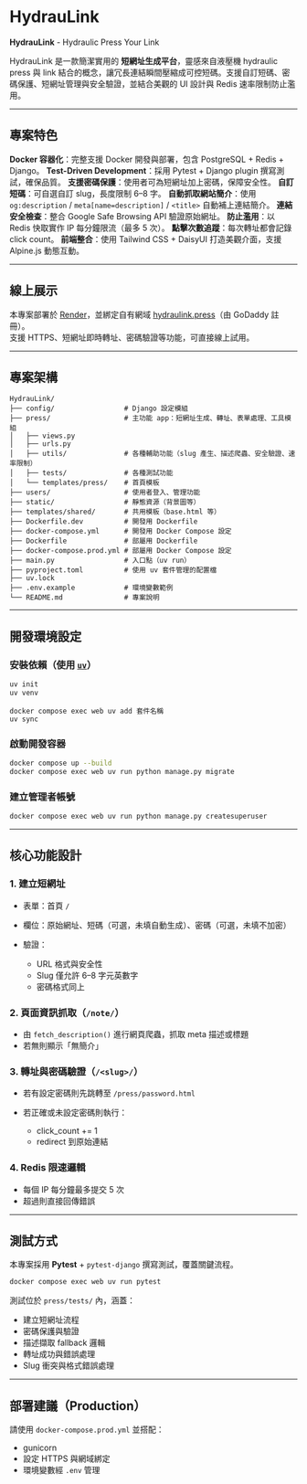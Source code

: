 # HydrauLink

**HydrauLink** - Hydraulic Press Your Link

HydrauLink 是一款簡潔實用的 **短網址生成平台**，靈感來自液壓機 hydraulic press 與 link 結合的概念，讓冗長連結瞬間壓縮成可控短碼。支援自訂短碼、密碼保護、短網址管理與安全驗證，並結合美觀的 UI 設計與 Redis 速率限制防止濫用。

---

## 專案特色

**Docker 容器化**：完整支援 Docker 開發與部署，包含 PostgreSQL + Redis + Django。
**Test-Driven Development**：採用 Pytest + Django plugin 撰寫測試，確保品質。
**支援密碼保護**：使用者可為短網址加上密碼，保障安全性。
**自訂短碼**：可自選自訂 slug，長度限制 6–8 字。
**自動抓取網站簡介**：使用 `og:description` / `meta[name=description]` / `<title>` 自動補上連結簡介。
**連結安全檢查**：整合 Google Safe Browsing API 驗證原始網址。
**防止濫用**：以 Redis 快取實作 IP 每分鐘限流（最多 5 次）。
**點擊次數追蹤**：每次轉址都會記錄 click count。
**前端整合**：使用 Tailwind CSS + DaisyUI 打造美觀介面，支援 Alpine.js 動態互動。

---

## 線上展示

本專案部署於 [Render](https://render.com)，並綁定自有網域 [hydraulink.press](https://hydraulink.press)（由 GoDaddy 註冊）。  
支援 HTTPS、短網址即時轉址、密碼驗證等功能，可直接線上試用。

---

## 專案架構

```
HydrauLink/
├── config/                 # Django 設定模組
├── press/                  # 主功能 app：短網址生成、轉址、表單處理、工具模組
│   ├── views.py
│   ├── urls.py
│   ├── utils/              # 各種輔助功能（slug 產生、描述爬蟲、安全驗證、速率限制）
│   ├── tests/              # 各種測試功能
│   └── templates/press/    # 首頁模板
├── users/                  # 使用者登入、管理功能
├── static/                 # 靜態資源（背景圖等）
├── templates/shared/       # 共用模板（base.html 等）
├── Dockerfile.dev          # 開發用 Dockerfile
├── docker-compose.yml      # 開發用 Docker Compose 設定
├── Dockerfile              # 部屬用 Dockerfile
├── docker-compose.prod.yml # 部屬用 Docker Compose 設定
├── main.py                 # 入口點（uv run）
├── pyproject.toml          # 使用 uv 套件管理的配置檔
├── uv.lock
├── .env.example            # 環境變數範例
└── README.md               # 專案說明
```

---

## 開發環境設定

### 安裝依賴（使用 [`uv`](https://github.com/astral-sh/uv)）

```bash
uv init
uv venv
```
```
docker compose exec web uv add 套件名稱
uv sync
```

### 啟動開發容器

```bash
docker compose up --build
docker compose exec web uv run python manage.py migrate
```

### 建立管理者帳號

```bash
docker compose exec web uv run python manage.py createsuperuser
```

---

## 核心功能設計

### 1. 建立短網址

* 表單：首頁 `/`
* 欄位：原始網址、短碼（可選，未填自動生成）、密碼（可選，未填不加密）
* 驗證：

  * URL 格式與安全性
  * Slug 僅允許 6–8 字元英數字
  * 密碼格式同上

### 2. 頁面資訊抓取（`/note/`）

* 由 `fetch_description()` 進行網頁爬蟲，抓取 meta 描述或標題
* 若無則顯示「無簡介」

### 3. 轉址與密碼驗證（`/<slug>/`）

* 若有設定密碼則先跳轉至 `/press/password.html`
* 若正確或未設定密碼則執行：

  * click_count += 1
  * redirect 到原始連結

### 4. Redis 限速邏輯

* 每個 IP 每分鐘最多提交 5 次
* 超過則直接回傳錯誤

---

## 測試方式

本專案採用 **Pytest** + `pytest-django` 撰寫測試，覆蓋關鍵流程。

```bash
docker compose exec web uv run pytest
```

測試位於 `press/tests/` 內，涵蓋：

* 建立短網址流程
* 密碼保護與驗證
* 描述擷取 fallback 邏輯
* 轉址成功與錯誤處理
* Slug 衝突與格式錯誤處理

---

## 部署建議（Production）

請使用 `docker-compose.prod.yml` 並搭配：

* gunicorn
* 設定 HTTPS 與網域綁定
* 環境變數經 `.env` 管理



